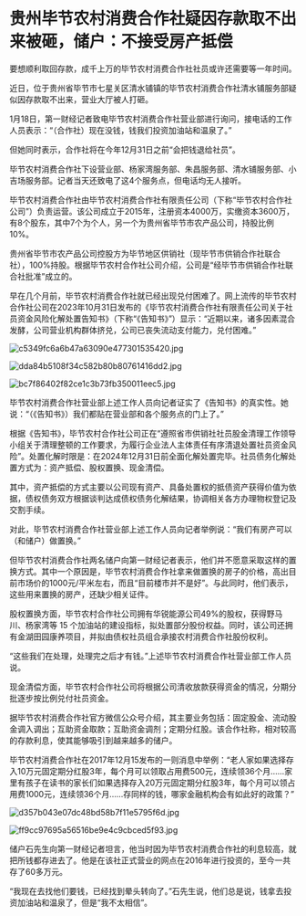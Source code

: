 # 贵州毕节农村消费合作社疑因存款取不出来被砸，储户：不接受房产抵偿

要想顺利取回存款，成千上万的毕节农村消费合作社社员或许还需要等一年时间。

近日，位于贵州省毕节市七星关区清水铺镇的毕节农村消费合作社清水铺服务部疑似因存款取不出来，营业大厅被人打砸。

1月18日，第一财经记者致电毕节农村消费合作社营业部进行询问，接电话的工作人员表示：“（合作社）现在没钱，钱我们投资加油站和温泉了。”

但她同时表示，合作社将在今年12月31日之前“会把钱退给社员”。

毕节农村消费合作社下设营业部、杨家湾服务部、朱昌服务部、清水铺服务部、小吉场服务部。记者当天还致电了这4个服务点，但电话均无人接听。

毕节农村消费合作社由毕节农村消费合作社有限责任公司（下称“毕节农村合作社公司”）负责运营。该公司成立于2015年，注册资本4000万，实缴资本3600万，有8个股东，其中7个为个人，另一个为贵州省毕节市农产品公司，持股比例10%。

贵州省毕节市农产品公司控股方为毕节地区供销社（现毕节市供销合作社联合社），100%持股。根据毕节农村合作社公司介绍，公司是“经毕节市供销合作社联合社批准”成立的。

早在几个月前，毕节农村消费合作社就已经出现兑付困难了。网上流传的毕节农村合作社公司在2023年10月31日发布的《毕节农村消费合作社有限责任公司关于社员资金风险化解处置告知书》（下称“《告知书》”）显示：“近期以来，诸多因素混合发酵，公司营业机构群体挤兑，公司已丧失流动支付能力，兑付困难。”

![c5349fc6a6b47a63090e477301535420.jpg](https://raw.githubusercontent.com/qqhsx/qqnews_image/main/2024/01/18/贵州毕节农村消费合作社疑因存款取不出来被砸，储户：不接受房产抵偿/c5349fc6a6b47a63090e477301535420.jpg)

![dda84b5108f34c582b80b80761416dd2.jpg](https://raw.githubusercontent.com/qqhsx/qqnews_image/main/2024/01/18/贵州毕节农村消费合作社疑因存款取不出来被砸，储户：不接受房产抵偿/dda84b5108f34c582b80b80761416dd2.jpg)

![bc7f86402f82ce1c3b73fb350011eec5.jpg](https://raw.githubusercontent.com/qqhsx/qqnews_image/main/2024/01/18/贵州毕节农村消费合作社疑因存款取不出来被砸，储户：不接受房产抵偿/bc7f86402f82ce1c3b73fb350011eec5.jpg)

毕节农村消费合作社营业部上述工作人员向记者证实了《告知书》的真实性。她说：“（《告知书》）我们都贴在营业部和各个服务点的门上了。”

根据《告知书》，毕节农村合作社公司正在“遵照省市供销社社员股金清理工作领导小组关于清理整顿的工作要求，为履行企业法人主体责任有序清退处置社员资金风险”。处置化解时限是：在2024年12月31日前全面化解处置完毕。社员债务化解处置方式为：资产抵偿、股权置换、现金清偿。

其中，资产抵偿的方式主要以公司现有资产、具备处置权的抵债资产获得价值为依据，债权债务双方根据谈判达成债权债务化解结果，协调相关各方办理物权登记及交割手续。

对此，毕节农村消费合作社营业部上述工作人员向记者举例说：“我们有房产可以（和储户）做置换。”

但毕节农村消费合作社两名储户向第一财经记者表示，他们并不愿意采取这样的置换方式。其中一个原因是，毕节农村消费合作社拿来做置换的房子的价格，高出目前市场价的1000元/平米左右，而且“目前楼市并不是好”。与此同时，他们表示，这些用来置换的房产，还缺少相关证件。

股权置换方面，毕节农村合作社公司拥有华锐能源公司49%的股权，获得野马川、杨家湾等 15
个加油站的建设指标，拟处置部分股份权益。同时，该公司还拥有金湖田园康养项目，并拟由债权社员组合承接农村消费合作社股份权利。

“这些我们在处理，处理完之后才有钱。”上述毕节农村消费合作社营业部工作人员说。

现金清偿方面，毕节农村合作社公司将根据公司清收放款获得资金的情况，分期分批逐步按比例兑付社员资金。

据毕节农村消费合作社官方微信公众号介绍，其主要业务包括：固定股金、流动股金调入调出；互助资金取款；互助资金调剂；定期分红股。该合作社称，相对较高的存款利息，使其能够吸引到越来越多的储户。

毕节农村消费合作社在2017年12月15发布的一则消息中举例：“老人家如果选择存入10万元固定期分红股3年，每个月可以领取占用费500元，连续领36个月……家里有孩子在读书的家长们如果选择存入20万元固定期分红股3年，每个月可以领占用费1000元，连续领36个月……存同样的钱，哪家金融机构会有如此好的政策？”

![d357b043e07dc48bd58b7f11e5795f6d.jpg](https://raw.githubusercontent.com/qqhsx/qqnews_image/main/2024/01/18/贵州毕节农村消费合作社疑因存款取不出来被砸，储户：不接受房产抵偿/d357b043e07dc48bd58b7f11e5795f6d.jpg)

![ff9cc97695a56516be9e4c9cbced5f93.jpg](https://raw.githubusercontent.com/qqhsx/qqnews_image/main/2024/01/18/贵州毕节农村消费合作社疑因存款取不出来被砸，储户：不接受房产抵偿/ff9cc97695a56516be9e4c9cbced5f93.jpg)

储户石先生向第一财经记者坦言，他当时因为毕节农村消费合作社的利息较高，就把所钱都存进去了。他是在该社正式营业的网点在2016年进行投资的，至今一共存了60多万元。

“我现在去找他们要钱，已经找到晕头转向了。”石先生说，他们总是说，钱拿去投资加油站和温泉了，但是“我不太相信”。

